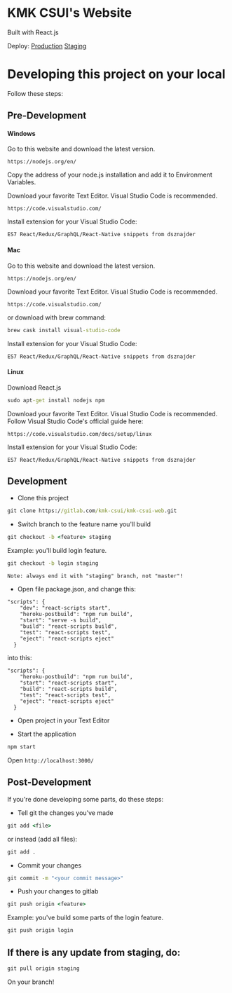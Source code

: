# KMK CSUI's Website

Built with React.js

Deploy:
[Production](https://kmk-csui-web.herokuapp.com)
[Staging](https://kmkcsui-staging.herokuapp.com)

# Developing this project on your local

Follow these steps:

## Pre-Development
#### Windows
Go to this website and download the latest version.
```
https://nodejs.org/en/
```
Copy the address of your node.js installation and add it to Environment Variables. 

Download your favorite Text Editor. Visual Studio Code is recommended.
```
https://code.visualstudio.com/
```

Install extension for your Visual Studio Code:
```
ES7 React/Redux/GraphQL/React-Native snippets from dsznajder
```

#### Mac
Go to this website and download the latest version.
```
https://nodejs.org/en/
```

Download your favorite Text Editor. Visual Studio Code is recommended.
```
https://code.visualstudio.com/
```
or download with brew command:
```cmd
brew cask install visual-studio-code
```

Install extension for your Visual Studio Code:
```
ES7 React/Redux/GraphQL/React-Native snippets from dsznajder
```

#### Linux
Download React.js
```cmd
sudo apt-get install nodejs npm
```

Download your favorite Text Editor. Visual Studio Code is recommended.
Follow Visual Studio Code's official guide here:
```
https://code.visualstudio.com/docs/setup/linux
```

Install extension for your Visual Studio Code:
```
ES7 React/Redux/GraphQL/React-Native snippets from dsznajder
```

## Development
* Clone this project
```cmd
git clone https://gitlab.com/kmk-csui/kmk-csui-web.git
```

* Switch branch to the feature name you'll build
```cmd
git checkout -b <feature> staging
```

Example: you'll build login feature.
```cmd
git checkout -b login staging
```

`Note: always end it with "staging" branch, not "master"!`

* Open file package.json, and change this:
```
"scripts": {
    "dev": "react-scripts start",
    "heroku-postbuild": "npm run build",
    "start": "serve -s build",
    "build": "react-scripts build",
    "test": "react-scripts test",
    "eject": "react-scripts eject"
  }
```
into this:
```
"scripts": {
    "heroku-postbuild": "npm run build",
    "start": "react-scripts start",
    "build": "react-scripts build",
    "test": "react-scripts test",
    "eject": "react-scripts eject"
  }
```

* Open project in your Text Editor

* Start the application
```cmd
npm start
```
Open `http://localhost:3000/`

## Post-Development
If you're done developing some parts, do these steps:

* Tell git the changes you've made
```cmd
git add <file>
```
or instead (add all files):
```cmd
git add .
```

* Commit your changes
```cmd
git commit -m "<your commit message>"
```

* Push your changes to gitlab
```cmd
git push origin <feature>
```

Example: you've build some parts of the login feature.
```cmd
git push origin login
```

## If there is any update from staging, do:
```cmd
git pull origin staging
```
On your branch!